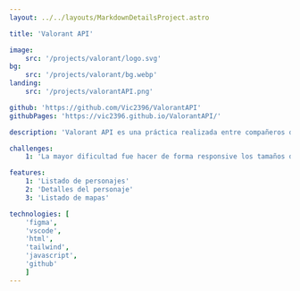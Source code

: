 ```yaml
---
layout: ../../layouts/MarkdownDetailsProject.astro

title: 'Valorant API'

image:
    src: '/projects/valorant/logo.svg'
bg: 
    src: '/projects/valorant/bg.webp'
landing:
    src: '/projects/valorantAPI.png'

github: 'https://github.com/Vic2396/ValorantAPI'
githubPages: 'https://vic2396.github.io/ValorantAPI/'

description: 'Valorant API es una práctica realizada entre compañeros de clase que nos sirve de catálogo de personajes y mapas de Valorant junto con sus detalles.'

challenges:
    1: 'La mayor dificultad fue hacer de forma responsive los tamaños de los personajes, para qué en versión móvil apareciese uno y después en función de tamaños se fuese reajustando y dividiendo la pantalla en personajes.'

features:
    1: 'Listado de personajes'
    2: 'Detalles del personaje'
    3: 'Listado de mapas'

technologies: [
    'figma',
    'vscode', 
    'html', 
    'tailwind', 
    'javascript',
    'github'
    ]
---
```

